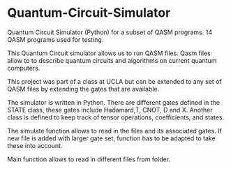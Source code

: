 # Quantum-Circuit-Simulator
Quantum Circuit Simulator (Python) for a subset of QASM programs. 14 QASM programs used for testing.

This Quantum Circuit simulator allows us to run QASM files. Qasm files allow to to describe quantum circuits and algorithms on current quantum computers.

This project was part of a class at UCLA but can be extended to any set of QASM files by extending the gates that are available.

The simulator is written in Python. There are different gates defined in the STATE class, these gates include Hadamard,T, CNOT, D and X. Another class is defined to keep track of tensor operations, coefficients, and states. 

The simulate function allows to read in the files and its associated gates. If new file is added with larger gate set, function has to be adapted to take these into account. 

Main function allows to read in different files from folder.
